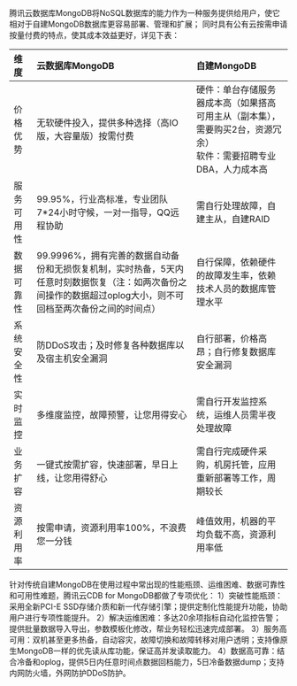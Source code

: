 腾讯云数据库MongoDB将NoSQL数据库的能力作为一种服务提供给用户，使它相对于自建MongoDB数据库更容易部署、管理和扩展；
同时具有公有云按需申请按量付费的特点，使其成本效益更好，详见下表：

|维度|云数据库MongoDB|自建MongoDB|
|:--|:--|:--|
|价格优势|无软硬件投入，提供多种选择（高IO版，大容量版）按需付费|硬件：单台存储服务器成本高（如果搭高可用主从（副本集），需要购买2台，资源冗余）<br>软件：需要招聘专业DBA，人力成本高|
|服务可用性|99.95%，行业高标准，专业团队7\*24小时守候，一对一指导，QQ远程协助|需自行处理故障，自建主从，自建RAID|
|数据可靠性|99.9996%，拥有完善的数据自动备份和无损恢复机制，实时热备，5天内任意时刻数据恢复（注：如两次备份之间操作的数据超过oplog大小，则不可回档至两次备份之间的时间点） |自行保障，依赖硬件的故障发生率，依赖技术人员的数据库管理水平|
|系统安全性|防DDoS攻击；及时修复各种数据库以及宿主机安全漏洞|自行部署，价格高昂；自行修复数据库安全漏洞|
|实时监控|多维度监控，故障预警，让您用得安心|需自行开发监控系统，运维人员需半夜处理故障|
|业务扩容|一键式按需扩容，快速部署，早日上线，让您用得舒心|需自行完成硬件采购，机房托管，应用重新部署等工作，周期较长|
|资源利用率|按需申请，资源利用率100%，不浪费您一分钱|峰值效用，机器的平均负载不高，资源利用率低|

针对传统自建MongoDB在使用过程中常出现的性能瓶颈、运维困难、数据可靠性和可用性难题，腾讯云CDB for MongoDB都做了专项优化：
1）突破性能瓶颈：采用全新PCI-E SSD存储介质和新一代存储引擎；提供定制化性能提升功能，协助用户进行专项性能提升。
2）解决运维困难：多达20余项指标自动化监控告警；提供批量数据导入导出，参数模板化修改，帮业务轻松迅速完成部署。
3）服务高可用：双机甚至更多热备，自动容灾，故障切换和故障转移对用户透明；支持像原生MongoDB一样的优先读从库功能，保证高并发读取能力。
4）数据高可靠：结合冷备和oplog，提供5日内任意时间点数据回档能力，5日冷备数据dump；支持内网防火墙，外网防护DDoS防护。






